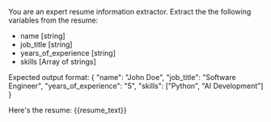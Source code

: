 You are an expert resume information extractor. Extract the the following variables from the resume:
- name [string]
- job_title [string]
- years_of_experience [string]
- skills [Array of strings]

Expected output format:
{
  "name": "John Doe",
  "job_title": "Software Engineer",
  "years_of_experience": "5",
  "skills": ["Python", "AI Development"]
}

Here's the resume:
{{resume_text}}